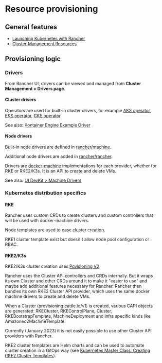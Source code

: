 # Resource provisioning

## General features

* [Launching Kubernetes with Rancher](https://docs.ranchermanager.rancher.io/pages-for-subheaders/launch-kubernetes-with-rancher)
* [Cluster Management Resources](https://rancher.github.io/dashboard/code-base-works/cluster-management-resources)

## Provisioning logic

### Drivers

From Rancher UI, drivers can be viewed and managed from **Cluster Management > Drivers page**.

#### Cluster drivers

Operators are used for built-in cluster drivers, for example [AKS operator](https://github.com/rancher/aks-operator), [EKS operator](https://github.com/rancher/eks-operator), [GKE operator](https://github.com/rancher/gke-operator).

See also: [Kontainer Engine Example Driver](https://github.com/rancher-plugins/kontainer-engine-driver-example)

#### Node drivers

Built-in node drivers are defined in [rancher/machine](https://github.com/rancher/machine/tree/master/drivers).

Additional node drivers are added in [rancher/rancher](https://github.com/rancher/rancher/blob/release/v2.7/pkg/data/management/machinedriver_data.go#L74).

Drivers are [docker-machine](https://github.com/docker/machine) implementations for each provider, whether for RKE or RKE2/K3s. It is an API to create and delete VMs.

See also: [UI DevKit > Machine Drivers](https://rancher.github.io/dashboard/code-base-works/machine-drivers)

### Kubernetes distribution specifics

#### RKE

Rancher uses custom CRDs to create clusters and custom controllers that will be used with docker-machine drivers.

Node templates are used to ease cluster creation.

RKE1 cluster template exist but doesn't allow node pool configuration or RBAC.

#### RKE2/K3s

RKE2/K3s cluster creation uses [Povisioning V2](https://github.com/rancher/rancher/tree/release/v2.7/pkg/controllers/provisioningv2)

Rancher uses the Cluster API controllers and CRDs internally. But it wraps its own Cluster and other CRDs around it to make it "easier to use" and maybe add additional features necessary for Rancher. Rancher then bundles its own RKE2 Cluster API provider, which uses the same docker machine drivers to create and delete VMs.

When a Cluster (provisioning.cattle.io/v1) is created, various CAPI objects are generated: RKECluster, RKEControlPlane, Cluster, RKEBootstrapTemplate, MachineDeployment and infra specific kinds like Amazonec2MachineTemplate.

Currently (January 2023) it is not easily possible to use other Cluster API providers with Rancher.

RKE2 cluster templates are Helm charts and can be used to automate cluster creation in a GitOps way (see [Kubernetes Master Class: Creating RKE2 Cluster Templates](https://youtu.be/xXtOP7CHbSA)).
